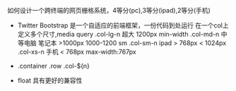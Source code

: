 如何设计一个跨终端的网页栅格系统，4等分(pc),3等分(ipad),2等分(手机)

- Twitter Bootstrap 是一个自适应的前端框架，一份代码到处运行
在一个col上定义多个尺寸,media query
.col-lg-n 超大 1200px min-width
.col-md-n 中等电脑 笔记本 >1000px 1000-1200 sm
.col-sm-n ipad > 768px < 1024px
.col-xs-n 手机 < 768px max-width:767px

- .container 
  .row
  .col-${n}

- float 具有更好的兼容性
